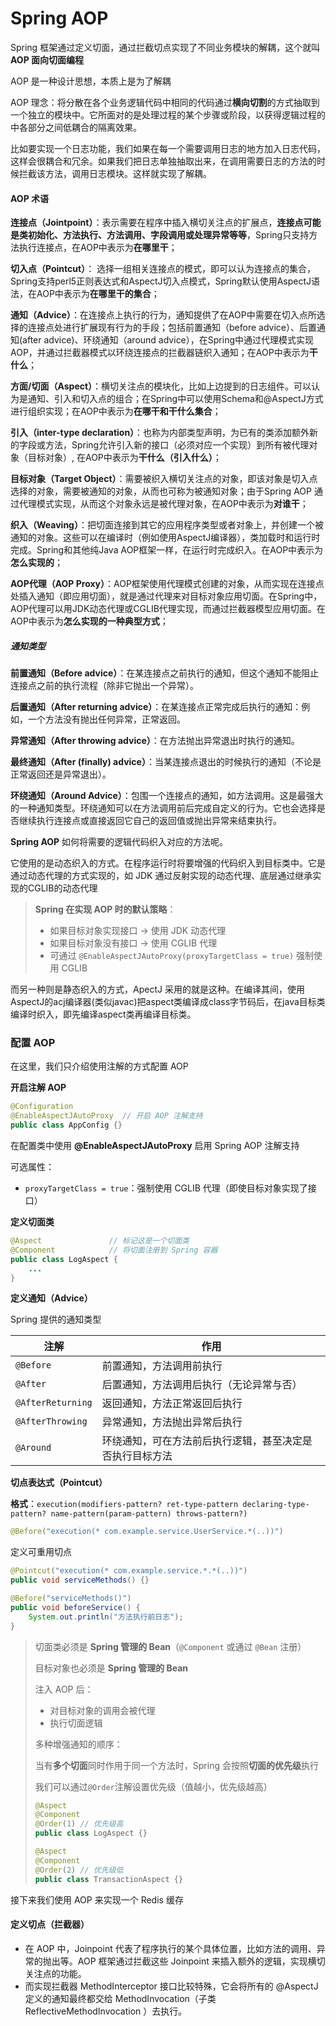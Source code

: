 # Spring AOP

Spring 框架通过定义切面，通过拦截切点实现了不同业务模块的解耦，这个就叫**AOP 面向切面编程**

AOP 是一种设计思想，本质上是为了解耦

AOP 理念：将分散在各个业务逻辑代码中相同的代码通过**横向切割**的方式抽取到一个独立的模块中。它所面对的是处理过程的某个步骤或阶段，以获得逻辑过程的中各部分之间低耦合的隔离效果。

比如要实现一个日志功能，我们如果在每一个需要调用日志的地方加入日志代码，这样会很耦合和冗余。如果我们把日志单独抽取出来，在调用需要日志的方法的时候拦截该方法，调用日志模块。这样就实现了解耦。

#### AOP 术语

**连接点（Jointpoint）**：表示需要在程序中插入横切关注点的扩展点，**连接点可能是类初始化、方法执行、方法调用、字段调用或处理异常等等**，Spring只支持方法执行连接点，在AOP中表示为**在哪里干**；

**切入点（Pointcut）**： 选择一组相关连接点的模式，即可以认为连接点的集合，Spring支持perl5正则表达式和AspectJ切入点模式，Spring默认使用AspectJ语法，在AOP中表示为**在哪里干的集合**；

**通知（Advice）**：在连接点上执行的行为，通知提供了在AOP中需要在切入点所选择的连接点处进行扩展现有行为的手段；包括前置通知（before advice）、后置通知(after advice)、环绕通知（around advice），在Spring中通过代理模式实现AOP，并通过拦截器模式以环绕连接点的拦截器链织入通知；在AOP中表示为**干什么**；

**方面/切面（Aspect）**：横切关注点的模块化，比如上边提到的日志组件。可以认为是通知、引入和切入点的组合；在Spring中可以使用Schema和@AspectJ方式进行组织实现；在AOP中表示为**在哪干和干什么集合**；

**引入（inter-type declaration）**：也称为内部类型声明，为已有的类添加额外新的字段或方法，Spring允许引入新的接口（必须对应一个实现）到所有被代理对象（目标对象）, 在AOP中表示为**干什么（引入什么）**；

**目标对象（Target Object）**：需要被织入横切关注点的对象，即该对象是切入点选择的对象，需要被通知的对象，从而也可称为被通知对象；由于Spring AOP 通过代理模式实现，从而这个对象永远是被代理对象，在AOP中表示为**对谁干**；

**织入（Weaving）**：把切面连接到其它的应用程序类型或者对象上，并创建一个被通知的对象。这些可以在编译时（例如使用AspectJ编译器），类加载时和运行时完成。Spring和其他纯Java AOP框架一样，在运行时完成织入。在AOP中表示为**怎么实现的**；

**AOP代理（AOP Proxy）**：AOP框架使用代理模式创建的对象，从而实现在连接点处插入通知（即应用切面），就是通过代理来对目标对象应用切面。在Spring中，AOP代理可以用JDK动态代理或CGLIB代理实现，而通过拦截器模型应用切面。在AOP中表示为**怎么实现的一种典型方式**；

##### 通知类型

**前置通知（Before advice）**：在某连接点之前执行的通知，但这个通知不能阻止连接点之前的执行流程（除非它抛出一个异常）。

**后置通知（After returning advice）**：在某连接点正常完成后执行的通知：例如，一个方法没有抛出任何异常，正常返回。

**异常通知（After throwing advice）**：在方法抛出异常退出时执行的通知。

**最终通知（After (finally) advice）**：当某连接点退出的时候执行的通知（不论是正常返回还是异常退出）。

**环绕通知（Around Advice）**：包围一个连接点的通知，如方法调用。这是最强大的一种通知类型。环绕通知可以在方法调用前后完成自定义的行为。它也会选择是否继续执行连接点或直接返回它自己的返回值或抛出异常来结束执行。

**Spring AOP** 如何将需要的逻辑代码织入对应的方法呢。

它使用的是动态织入的方式。在程序运行时将要增强的代码织入到目标类中。它是通过动态代理的方式实现的，如 JDK 通过反射实现的动态代理、底层通过继承实现的CGLIB的动态代理

> **Spring 在实现 AOP 时的默认策略**：
>
> - 如果目标对象实现接口 → 使用 JDK 动态代理
> - 如果目标对象没有接口 → 使用 CGLIB 代理
> - 可通过 `@EnableAspectJAutoProxy(proxyTargetClass = true)` 强制使用 CGLIB

而另一种则是静态织入的方式，ApectJ 采用的就是这种。在编译其间，使用AspectJ的acj编译器(类似javac)把aspect类编译成class字节码后，在java目标类编译时织入，即先编译aspect类再编译目标类。

### 配置 AOP

在这里，我们只介绍使用注解的方式配置 AOP

**开启注解 AOP**

```java
@Configuration
@EnableAspectJAutoProxy  // 开启 AOP 注解支持
public class AppConfig {}
```

在配置类中使用 **@EnableAspectJAutoProxy** 启用 Spring AOP 注解支持

可选属性：

- `proxyTargetClass = true`：强制使用 CGLIB 代理（即使目标对象实现了接口）

**定义切面类**

```java
@Aspect               // 标记这是一个切面类
@Component            // 将切面注册到 Spring 容器
public class LogAspect {
    ...
}
```

**定义通知（Advice）**

Spring 提供的通知类型

| 注解              | 作用                                                     |
| ----------------- | -------------------------------------------------------- |
| `@Before`         | 前置通知，方法调用前执行                                 |
| `@After`          | 后置通知，方法调用后执行（无论异常与否）                 |
| `@AfterReturning` | 返回通知，方法正常返回后执行                             |
| `@AfterThrowing`  | 异常通知，方法抛出异常后执行                             |
| `@Around`         | 环绕通知，可在方法前后执行逻辑，甚至决定是否执行目标方法 |

**切点表达式（Pointcut）**

**格式**：`execution(modifiers-pattern? ret-type-pattern declaring-type-pattern? name-pattern(param-pattern) throws-pattern?)`

```java
@Before("execution(* com.example.service.UserService.*(..))")
```

定义可重用切点

```java
@Pointcut("execution(* com.example.service.*.*(..))")
public void serviceMethods() {}

@Before("serviceMethods()")
public void beforeService() {
    System.out.println("方法执行前日志");
}
```

> 切面类必须是 **Spring 管理的 Bean**（`@Component` 或通过 `@Bean` 注册）
>
> 目标对象也必须是 **Spring 管理的 Bean**
>
> 注入 AOP 后：
>
> - 对目标对象的调用会被代理
> - 执行切面逻辑
>
> 多种增强通知的顺序：
>
> 当有**多个切面**同时作用于同一个方法时，Spring 会按照**切面的优先级**执行
>
> 我们可以通过`@Order`注解设置优先级（值越小，优先级越高）
>
> ```java
> @Aspect
> @Component
> @Order(1) // 优先级高
> public class LogAspect {}
> 
> @Aspect
> @Component
> @Order(2) // 优先级低
> public class TransactionAspect {}
> 
> ```

接下来我们使用 AOP 来实现一个 Redis 缓存



#### 定义切点（拦截器）

- 在 AOP 中，Joinpoint 代表了程序执行的某个具体位置，比如方法的调用、异常的抛出等。AOP 框架通过拦截这些 Joinpoint 来插入额外的逻辑，实现横切关注点的功能。
- 而实现拦截器 MethodInterceptor 接口比较特殊，它会将所有的 @AspectJ 定义的通知最终都交给 MethodInvocation（子类 ReflectiveMethodInvocation ）去执行。